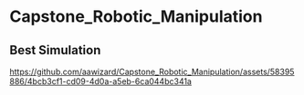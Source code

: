 # Capstone_Robotic_Manipulation

## Best Simulation

https://github.com/aawizard/Capstone_Robotic_Manipulation/assets/58395886/4bcb3cf1-cd09-4d0a-a5eb-6ca044bc341a


